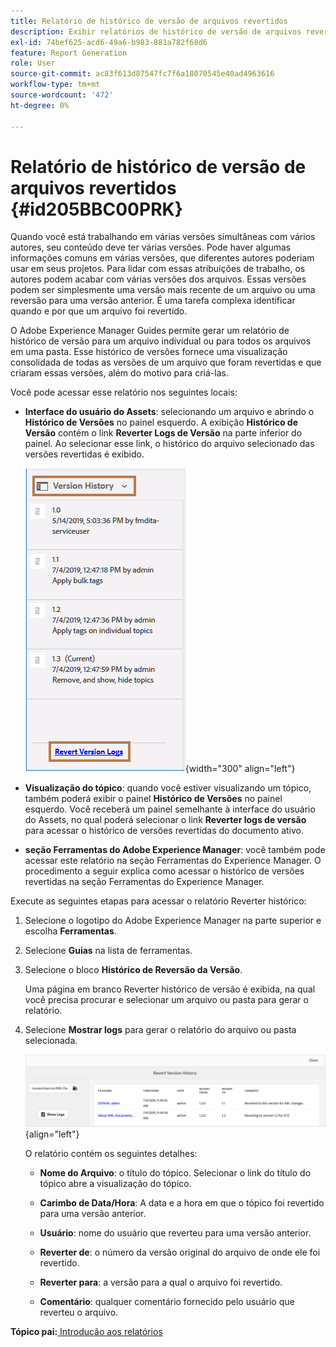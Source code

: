 ```yaml
---
title: Relatório de histórico de versão de arquivos revertidos
description: Exibir relatórios de histórico de versão de arquivos revertidos no AEM Guides. Saiba como acessar logs de versão de reversão na interface do usuário do Assets, pré-visualização de tópico e seleção de ferramentas do AEM.
exl-id: 74bef625-acd6-49a6-b983-881a782f68d6
feature: Report Generation
role: User
source-git-commit: ac83f613d87547fc7f6a18070545e40ad4963616
workflow-type: tm+mt
source-wordcount: '472'
ht-degree: 0%

---
```


# Relatório de histórico de versão de arquivos revertidos {#id205BBC00PRK}

Quando você está trabalhando em várias versões simultâneas com vários autores, seu conteúdo deve ter várias versões. Pode haver algumas informações comuns em várias versões, que diferentes autores poderiam usar em seus projetos. Para lidar com essas atribuições de trabalho, os autores podem acabar com várias versões dos arquivos. Essas versões podem ser simplesmente uma versão mais recente de um arquivo ou uma reversão para uma versão anterior. É uma tarefa complexa identificar quando e por que um arquivo foi revertido.

O Adobe Experience Manager Guides permite gerar um relatório de histórico de versão para um arquivo individual ou para todos os arquivos em uma pasta. Esse histórico de versões fornece uma visualização consolidada de todas as versões de um arquivo que foram revertidas e que criaram essas versões, além do motivo para criá-las.

Você pode acessar esse relatório nos seguintes locais:

- **Interface do usuário do Assets**: selecionando um arquivo e abrindo o **Histórico de Versões** no painel esquerdo. A exibição **Histórico de Versão** contém o link **Reverter Logs de Versão** na parte inferior do painel. Ao selecionar esse link, o histórico do arquivo selecionado das versões revertidas é exibido.

  ![](images/revert-log-from-assets-ui.png){width="300" align="left"}

- **Visualização do tópico**: quando você estiver visualizando um tópico, também poderá exibir o painel **Histórico de Versões** no painel esquerdo. Você receberá um painel semelhante à interface do usuário do Assets, no qual poderá selecionar o link **Reverter logs de versão** para acessar o histórico de versões revertidas do documento ativo.

- **seção Ferramentas do Adobe Experience Manager**: você também pode acessar este relatório na seção Ferramentas do Experience Manager. O procedimento a seguir explica como acessar o histórico de versões revertidas na seção Ferramentas do Experience Manager.


Execute as seguintes etapas para acessar o relatório Reverter histórico:

1. Selecione o logotipo do Adobe Experience Manager na parte superior e escolha **Ferramentas**.

1. Selecione **Guias** na lista de ferramentas.

1. Selecione o bloco **Histórico de Reversão da Versão**.

   Uma página em branco Reverter histórico de versão é exibida, na qual você precisa procurar e selecionar um arquivo ou pasta para gerar o relatório.

1. Selecione **Mostrar logs** para gerar o relatório do arquivo ou pasta selecionada.

   ![](images/revert-version-history-report.png){align="left"}

   O relatório contém os seguintes detalhes:

   - **Nome do Arquivo**: o título do tópico. Selecionar o link do título do tópico abre a visualização do tópico.

   - **Carimbo de Data/Hora**: A data e a hora em que o tópico foi revertido para uma versão anterior.

   - **Usuário**: nome do usuário que reverteu para uma versão anterior.

   - **Reverter de**: o número da versão original do arquivo de onde ele foi revertido.

   - **Reverter para**: a versão para a qual o arquivo foi revertido.

   - **Comentário**: qualquer comentário fornecido pelo usuário que reverteu o arquivo.


**Tópico pai:**[ Introdução aos relatórios](reports-intro.md)
